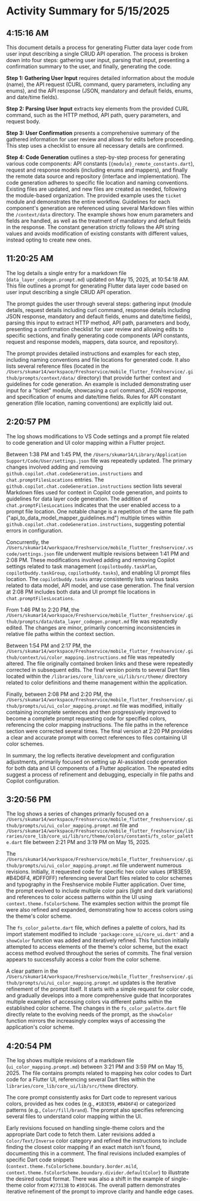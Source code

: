 # Activity Summary for 5/15/2025

## 4:15:16 AM
This document details a process for generating Flutter data layer code from user input describing a single CRUD API operation.  The process is broken down into four steps: gathering user input, parsing that input, presenting a confirmation summary to the user, and finally, generating the code.

**Step 1: Gathering User Input** requires detailed information about the module (name), the API request (CURL command, query parameters, including any enums), and the API response (JSON, mandatory and default fields, enums, and date/time fields).

**Step 2: Parsing User Input** extracts key elements from the provided CURL command, such as the HTTP method, API path, query parameters, and request body.

**Step 3: User Confirmation** presents a comprehensive summary of the gathered information for user review and allows for edits before proceeding.  This step uses a checklist to ensure all necessary details are confirmed.

**Step 4: Code Generation** outlines a step-by-step process for generating various code components: API constants (`{module}_remote_constants.dart`), request and response models (including enums and mappers), and finally the remote data source and repository (interface and implementation).  The code generation adheres to specific file location and naming conventions.  Existing files are updated, and new files are created as needed, following the module-based organization.  The provided example uses the `ticket` module and demonstrates the entire workflow.  Guidelines for each component's generation are referenced using several Markdown files within the `/context/data` directory.  The example shows how enum parameters and fields are handled, as well as the treatment of mandatory and default fields in the response.  The constant generation strictly follows the API string values and avoids modification of existing constants with different values, instead opting to create new ones.


## 11:20:25 AM
The log details a single entry for a markdown file (`data_layer_codegen.prompt.md`) updated on May 15, 2025, at 10:54:18 AM.  This file outlines a prompt for generating Flutter data layer code based on user input describing a single CRUD API operation.

The prompt guides the user through several steps: gathering input (module details, request details including curl command, response details including JSON response, mandatory and default fields, enums and date/time fields), parsing this input to extract HTTP method, API path, parameters and body, presenting a confirmation checklist for user review and allowing edits to specific sections, and finally generating code components (API constants, request and response models, mappers, data source, and repository).

The prompt provides detailed instructions and examples for each step, including naming conventions and file locations for generated code.  It also lists several reference files (located in the `/Users/skumar14/workspace/Freshservice/mobile_flutter_freshservice/.github/prompts/context/data/` directory)  that provide further context and guidelines for code generation.  An example is included demonstrating user input for a "ticket" module, showcasing a curl command, JSON response, and specification of enums and date/time fields.  Rules for API constant generation (file location, naming conventions) are explicitly laid out.


## 2:20:57 PM
The log shows modifications to VS Code settings and a prompt file related to code generation and UI color mapping within a Flutter project.

Between 1:38 PM and 1:45 PM, the `/Users/skumar14/Library/Application Support/Code/User/settings.json` file was repeatedly updated.  The primary changes involved adding and removing  `github.copilot.chat.codeGeneration.instructions` and `chat.promptFilesLocations` entries. The `github.copilot.chat.codeGeneration.instructions` section lists several Markdown files used for context in Copilot code generation, and points to guidelines for data layer code generation.  The addition of  `chat.promptFilesLocations` indicates that the user enabled access to a prompt file location.  One notable change is a repetition of the same file path ("api_to_data_model_mapper_guidelines.md") multiple times within `github.copilot.chat.codeGeneration.instructions`, suggesting potential errors in configuration.

Concurrently, the `/Users/skumar14/workspace/Freshservice/mobile_flutter_freshservice/.vscode/settings.json` file underwent multiple revisions between 1:41 PM and 2:08 PM. These modifications involved adding and removing Copilot settings related to task management (`copilotbuddy.taskPlan`, `copilotbuddy.taskGroup`, `copilotbuddy.tasks`),  and enabling UI prompt files location. The `copilotbuddy.tasks` array consistently lists various tasks related to data model, API model, and use case generation.  The final version at 2:08 PM includes both data and UI prompt file locations in `chat.promptFilesLocations`.

From 1:46 PM to 2:20 PM, the `/Users/skumar14/workspace/Freshservice/mobile_flutter_freshservice/.github/prompts/data/data_layer_codegen.prompt.md` file was repeatedly edited. The changes are minor, primarily concerning inconsistencies in relative file paths within the context section.

Between 1:54 PM and 2:17 PM, the `/Users/skumar14/workspace/Freshservice/mobile_flutter_freshservice/.github/context/ui/color_mapping.instructions.md` file was repeatedly altered. The file originally contained broken links and these were repeatedly corrected in subsequent edits.  The final version points to several Dart files located within the `/libraries/core_lib/core_ui/lib/src/theme/` directory related to color definitions and theme management within the application.

Finally, between 2:08 PM and 2:20 PM, the  `/Users/skumar14/workspace/Freshservice/mobile_flutter_freshservice/.github/prompts/ui/ui_color_mapping.prompt.md` file was modified, initially containing incomplete sentences and then progressively improved to become a complete prompt requesting code for specified colors, referencing the color mapping instructions. The file paths in the reference section were corrected several times. The final version at 2:20 PM provides a clear and accurate prompt with correct references to files containing UI color schemes.

In summary, the log reflects iterative development and configuration adjustments, primarily focused on setting up AI-assisted code generation for both data and UI components of a Flutter application.  The repeated edits suggest a process of refinement and debugging, especially in file paths and Copilot configuration.


## 3:20:56 PM
The log shows a series of changes primarily focused on a `/Users/skumar14/workspace/Freshservice/mobile_flutter_freshservice/.github/prompts/ui/ui_color_mapping.prompt.md` file and  `/Users/skumar14/workspace/Freshservice/mobile_flutter_freshservice/libraries/core_lib/core_ui/lib/src/theme/colors/constants/fs_color_palette.dart` file between 2:21 PM and 3:19 PM on May 15, 2025.

The `/Users/skumar14/workspace/Freshservice/mobile_flutter_freshservice/.github/prompts/ui/ui_color_mapping.prompt.md` file underwent numerous revisions.  Initially, it requested code for specific hex color values (#1B3E59, #B4D6F4, #DFF0FF) referencing several Dart files related to color schemes and typography in the Freshservice mobile Flutter application.  Over time, the prompt evolved to include multiple color pairs (light and dark variations) and  references to color access patterns within the UI using  `context.theme.fsColorScheme`.  The examples section within the prompt file were also refined and expanded, demonstrating how to access colors using the theme's color scheme.

The `fs_color_palette.dart` file, which defines a palette of colors, had its import statement modified to include `'package:core_ui/core_ui.dart'` and a  `showColor` function was added and iteratively refined. This function initially attempted to access elements of the theme's color scheme, but the exact access method evolved throughout the series of commits.  The final version appears to successfully access a color from the color scheme.

A clear pattern in the `/Users/skumar14/workspace/Freshservice/mobile_flutter_freshservice/.github/prompts/ui/ui_color_mapping.prompt.md` updates is the iterative refinement of the prompt itself.  It starts with a simple request for color code, and gradually develops into a more comprehensive guide that incorporates multiple examples of accessing colors via different paths within the established color scheme.  The changes in the `fs_color_palette.dart` file directly relate to the evolving needs of the prompt, as the `showColor` function mirrors the increasingly complex ways of accessing the application's color scheme.


## 4:20:54 PM
The log shows multiple revisions of a markdown file (`ui_color_mapping.prompt.md`) between 3:21 PM and 3:59 PM on May 15, 2025.  The file contains prompts related to mapping hex color codes to Dart code for a Flutter UI, referencing several Dart files within the `libraries/core_lib/core_ui/lib/src/theme` directory.

The core prompt consistently asks for Dart code to represent various colors, provided as hex codes (e.g., `#1B3E59`, `#B4D6F4`) or categorized patterns (e.g., `Color/fill/brand`).  The prompt also specifies referencing several files to understand color mapping within the UI.

Early revisions focused on handling single-theme colors and the appropriate Dart code to fetch them. Later revisions added a `Color/Text/Inverse` color category and refined the instructions to include finding the closest color mapping if an exact match isn't found, documenting this in a comment.  The final revisions included examples of specific Dart code snippets (`context.theme.fsColorScheme.boundary.border.mild`, `context.theme.fsColorScheme.boundary.divider.defaultColor`) to illustrate the desired output format.  There was also a shift in the example of single-theme color from `#27313B` to `#303C46`.  The overall pattern demonstrates iterative refinement of the prompt to improve clarity and handle edge cases.

